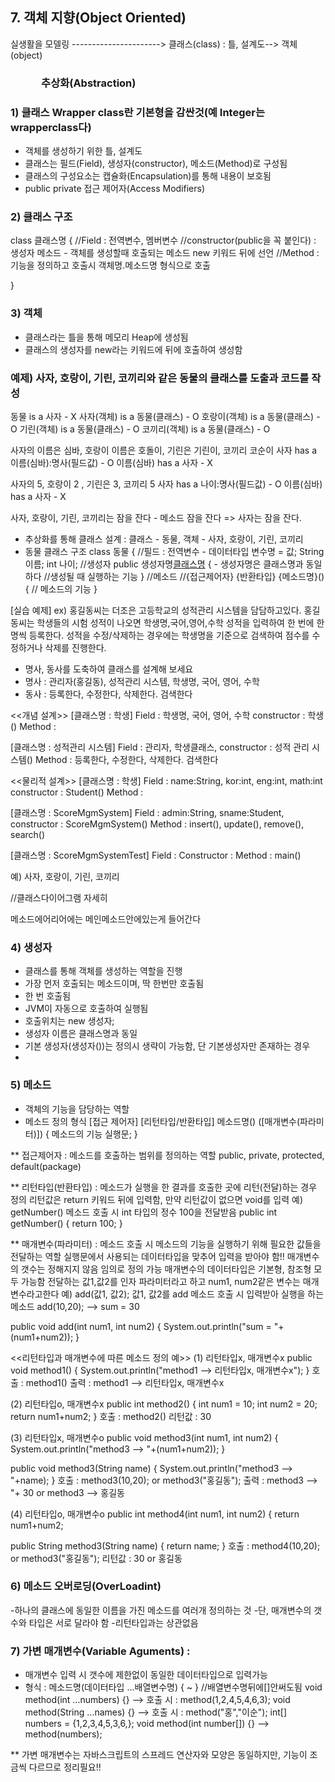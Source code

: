 ## 7. 객체 지향(Object Oriented)

실생활을 모델링 ----------------------> 클래스(class) : 틀, 설계도--> 객체(object)
 ### &emsp;&emsp;&emsp;추상화(Abstraction)  
              
### 1) 클래스 Wrapper class란 기본형을 감싼것(예 Integer는 wrapperclass다)
- 객체를 생성하기 위한 틀, 설계도
- 클래스는 필드(Field), 생성자(constructor), 메소드(Method)로 구성됨
- 클래스의 구성요소는 캡슐화(Encapsulation)를 통해 내용이 보호됨
- public private 접근 제어자(Access Modifiers)

### 2) 클래스 구조
class 클래스명 {
	//Field : 전역변수, 멤버변수
    //constructor(public을 꼭 붙인다) : 생성자 메소드 - 객체를 생성할때 호출되는 메소드 new 키워드 뒤에 선언
	//Method : 기능을 정의하고 호출시 객체명.메소드명 형식으로 호출
	

}



          
### 3) 객체
- 클래스라는 틀을 통해 메모리 Heap에 생성됨
- 클래스의 생성자를 new라는 키워드에 뒤에 호출하여 생성함


### 예제) 사자, 호랑이, 기린, 코끼리와 같은 동물의 클래스를 도출과 코드를 작성
동물 is a 사자 - X
사자(객체) is a 동물(클래스) - O
호랑이(객체) is a 동물(클래스) - O
기린(객체) is a 동물(클래스) - O
코끼리(객체) is a 동물(클래스) - O

사자의 이름은 심바, 호랑이 이름은 호돌이, 기린은 기린이, 코끼리 코순이
사자 has a 이름(심바):명사(필드값) - O 
이름(심바) has a 사자 - X

사자의  5, 호랑이 2 , 기린은 3, 코끼리 5
사자 has a 나이:명사(필드값) - O 
이름(심바) has a 사자 - X


사자, 호랑이, 기린, 코끼리는 잠을 잔다 - 메소드
잠을 잔다 => 사자는 잠을 잔다.



- 추상화를 통해 클래스 설계 : 클래스 - 동물, 객체 - 사자, 호랑이, 기린, 코끼리
- 동물 클래스 구조
class 동물 {
	//필드 : 전역변수 -  데이터타입 변수명 = 값;
	String 이름; 
	int 나이;
	//생성자
	public 생성자명[클래스명]() { - 생성자명은 클래스명과 동일하다
		//생성될 때 실행하는 기능
	}
	//메소드
	//{접근제어자} {반환타입} {메소드명}() {
	// 메소드의 기능
	}


[실습 예제]
ex) 홍길동씨는 더조은 고등학교의 성적관리 시스템을 담담하고있다. 홍길동씨는 학생들의
시험 성적이 나오면 학생명,국어,영어,수학 성적을 입력하여 한 번에 한명씩 등록한다.
성적을 수정/삭제하는 경우에는 학생명을 기준으로 검색하여 점수를 수정하거나 삭제를 진행한다.
 

- 명사, 동사를 도축하여 클래스를 설계해 보세요
- 명사 : 관리자(홍길동), 성적관리 시스템, 학생명, 국어, 영어, 수학
- 동사 : 등록한다, 수정한다, 삭제한다. 검색한다


<<개념 설계>>
[클래스명 : 학생]
Field : 학생명, 국어, 영어, 수학
constructor : 학생()
Method :

[클래스명 : 성적관리 시스템]
Field : 관리자, 학생클래스,
constructor : 성적 관리 시스템()
Method : 등록한다, 수정한다, 삭제한다. 검색한다

<<물리적 설계>>
[클래스명 : 학생]
Field : name:String, kor:int, eng:int, math:int
constructor : Student()
Method :

[클래스명 : ScoreMgmSystem]
Field : admin:String, sname:Student,
constructor : ScoreMgmSystem()
Method : insert(), update(), remove(), search()

[클래스명 : ScoreMgmSystemTest]
Field :
Constructor :
Method : main()





예) 사자, 호랑이, 기린, 코끼리
               
//클래스다이어그램 자세히




메소드에어리어에는 메인메소드안에있는게 들어간다



### 4) 생성자
- 클래스를 통해 객체를 생성하는 역할을 진행
- 가장 먼저 호출되는 메소드이며, 딱 한번만 호출됨
- 한 번 호출됨
- JVM이 자동으로 호출하여 실행됨
- 호출위치는 new 생성자;
- 생성자 이름은 클래스명과 동일
- 기본 생성자(생성자())는 정의시 생략이 가능함, 단 기본생성자만 존재하는 경우
-


### 5) 메소드
- 객체의 기능을 담당하는 역할
- 메소드 정의 형식
[접근 제어자] [리턴타입/반환타입] 메소드명() ([매개변수(파라미터)]) {
	메소드의 기능 실행문;
}  


** 접근제어자 : 메소드를 호출하는 범위를 정의하는 역할
   public, private, protected, default(package)
   
   
** 리턴타입(반환타입) : 메소드가 실행을 한 결과를 호출한 곳에 리턴(전달)하는 경우 정의
   리턴값은 return 키워드 뒤에 입력함, 만약 리턴값이 없으면 void를 입력
   예)  getNumber() 메소드 호출 시 int 타입의 정수 100을 전달받음
   public int getNumber() {
   		return 100;
   }
 
** 매개변수(파라미터) : 메소드 호출 시 메소드의 기능을 실행하기 위해 필요한 값들을 전달하는 역할
실행문에서 사용되는 데이터타입을 맞추어 입력을 받아야 함!!
매개변수의 갯수는 정해지지 않음 임의로 정의 가능
매개변수의 데이터타입은 기본형, 참조형 모두 가능함
전달하는 값1,값2를 인자 파라미터라고 하고 num1, num2같은 변수는 매개변수라고한다
예) add(값1, 값2); 값1, 값2를 add 메소드 호출 시 입력받아 실행을 하는 메소드
add(10,20); --> sum = 30

public void add(int num1, int num2) {
	System.out.println("sum = "+(num1+num2));
}
	
	
<<리턴타입과 매개변수에 따른 메소드 정의 예>>
 (1) 리턴타입x, 매개변수x 
 	public void method1() {
 	 System.out.println("method1 --> 리턴타입x, 매개변수x");
 	}
 	호출 : method1()
 	출력 : method1 --> 리턴타입x, 매개변수x
 	
 	
 (2) 리턴타입o, 매개변수x
 public int method2() {
 	int num1 = 10;
 	int num2 = 20;
 	return num1+num2;
 	}
 	호출 : method2()
 	리턴값 : 30
 	
 (3) 리턴타입x, 매개변수o
 public void method3(int num1, int num2) {
 	System.out.println("method3 --> "+(num1+num2));
 	}
 	
 public void method3(String name) {
 	System.out.println("method3 --> "+name);
 	}
 	호출 : method3(10,20); or method3("홍길동");
 	출력 : method3 --> "+ 30 or method3 --> 홍길동
 	
 (4) 리턴타입o, 매개변수o
 public int method4(int num1, int num2) {
 	return num1+num2;
 	
 public String method3(String name) {
 	return name;
 	}
 	호출 : method4(10,20); or method3("홍길동");
 	리턴값 : 30 or 홍길동
	
### 6) 메소드 오버로딩(OverLoadint)
-하나의 클래스에 동일한 이름을 가진 메소드를 여러개 정의하는 것
-단, 매개변수의 갯수와 타입은 서로 달라야 함
-리턴타입과는 상관없음


### 7) 가변 매개변수(Variable Aguments) : 
- 매개변수 입력 시 갯수에 제한없이 동일한 데이터타입으로 입력가능
- 형식 : 메소드명(데이터타입 ...배열변수명) { ~ } //배열변수명뒤에[]안써도됨
	void method(int ...numbers) {} --> 호출 시 : method(1,2,4,5,4,6,3);
	void method(String ...names) {} --> 호출 시 : method("홍","이순");
	 int[] numbers = {1,2,3,4,5,3,6,};
	 void method(int number[]) {} --> method(numbers);


** 가변 매개변수는 자바스크립트의 스프레드 연산자와 모양은 동일하지만,
	기능이 조금씩 다르므로 정리필요!!
	
	
	

